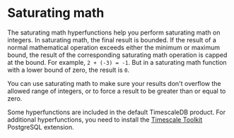 # Saturating math

The saturating math hyperfunctions help you perform saturating math on integers.
In saturating math, the final result is bounded. If the result of a normal mathematical
operation exceeds either the minimum or maximum bound, the result of the
corresponding saturating math operation is capped at the bound. For example,
`2 + (-3) = -1`. But in a saturating math function with a lower bound of zero, the result
is `0`.

You can use saturating math to make sure your results don't overflow the allowed range
of integers, or to force a result to be greater than or equal to zero.

Some hyperfunctions are included in the default TimescaleDB product. For
additional hyperfunctions, you need to install the
[Timescale Toolkit][install-toolkit] PostgreSQL extension.

<hyperfunctionTable
    hyperfunctionFamily='saturating math'
    includeExperimental
    sortByType
/>

[install-toolkit]: /timescaledb/:currentVersion:/how-to-guides/hyperfunctions/install-toolkit
